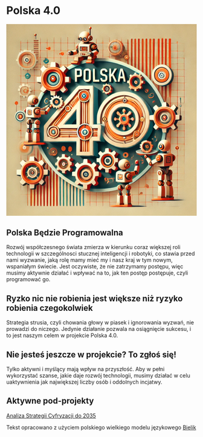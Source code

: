 # Polska 4.0


![Polska-4.0](obrazki/Polska-4.0.png)

## Polska Będzie Programowalna

Rozwój współczesnego świata zmierza w kierunku coraz większej roli technologii w szczególnosci stucznej inteligencji i robotyki, 
co stawia przed nami wyzwanie, jaką rolę mamy mieć my i nasz kraj w tym nowym, wspaniałym świecie. Jest oczywiste, że nie zatrzymamy 
postępu, więc musimy aktywnie działać i wpływać na to, jak ten postęp postępuje, czyli programować go.


## Ryzko nic nie robienia jest większe niż ryzyko robienia czegokolwiek

Strategia strusia, czyli chowania głowy w piasek i ignorowania wyzwań, nie prowadzi do niczego. 
Jedynie działanie pozwala na osiągnięcie sukcesu, i to jest naszym celem w projekcie Polska 4.0.


## Nie jesteś jeszcze w projekcie? To zgłoś się!

Tylko aktywni i myślący mają wpływ na przyszłość. Aby w pełni wykorzystać szanse, jakie daje rozwój technologii, 
musimy działać w celu uaktywnienia jak największej liczby osób i oddolnych incjatwy. 


## Aktywne pod-projekty

[Analiza Strategii Cyfryzacji do 2035](https://github.com/orgs/Polska-4-0/projects/2)



Tekst opracowano z użyciem polskiego wielkiego modelu językowego [Bielik](https://bielik.ai/) 

